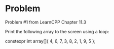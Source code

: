 
# Problem

Problem #1 from LearnCPP Chapter 11.3

Print the following array to the screen using a loop:

constexpr int array[]{ 4, 6, 7, 3, 8, 2, 1, 9, 5 };